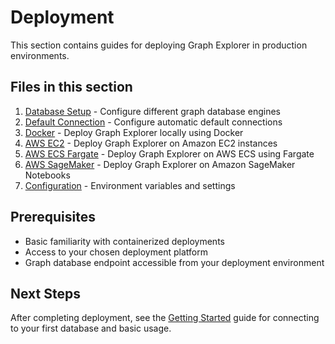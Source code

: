 # Deployment

This section contains guides for deploying Graph Explorer in production
environments.

## Files in this section

1. [Database Setup](database-setup.md) - Configure different graph database
   engines
2. [Default Connection](default-connection.md) - Configure automatic default
   connections
3. [Docker](docker.md) - Deploy Graph Explorer locally using Docker
4. [AWS EC2](aws-ec2.md) - Deploy Graph Explorer on Amazon EC2 instances
5. [AWS ECS Fargate](aws-ecs-fargate.md) - Deploy Graph Explorer on AWS ECS
   using Fargate
6. [AWS SageMaker](aws-sagemaker.md) - Deploy Graph Explorer on Amazon SageMaker
   Notebooks
7. [Configuration](configuration.md) - Environment variables and settings

## Prerequisites

- Basic familiarity with containerized deployments
- Access to your chosen deployment platform
- Graph database endpoint accessible from your deployment environment

## Next Steps

After completing deployment, see the [Getting Started](../getting-started/)
guide for connecting to your first database and basic usage.
